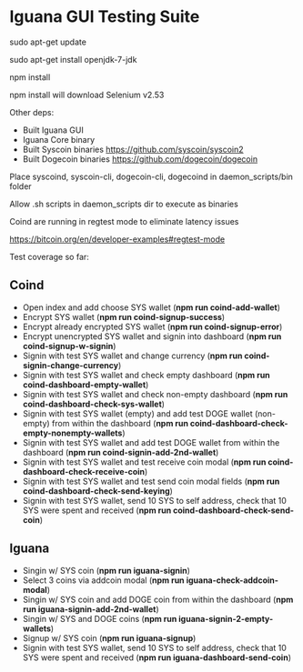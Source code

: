 # Iguana GUI Testing Suite

sudo apt-get update

sudo apt-get install openjdk-7-jdk

npm install

npm install will download Selenium v2.53

Other deps:
- Built Iguana GUI
- Iguana Core binary
- Built Syscoin binaries https://github.com/syscoin/syscoin2
- Built Dogecoin binaries https://github.com/dogecoin/dogecoin

Place syscoind, syscoin-cli, dogecoin-cli, dogecoind in daemon_scripts/bin folder

Allow .sh scripts in daemon_scripts dir to execute as binaries

Coind are running in regtest mode to eliminate latency issues

https://bitcoin.org/en/developer-examples#regtest-mode

Test coverage so far:
## Coind ##
- Open index and add choose SYS wallet (**npm run coind-add-wallet**)
- Encrypt SYS wallet (**npm run coind-signup-success**)
- Encrypt already encrypted SYS wallet (**npm run coind-signup-error**)
- Encrypt unencrypted SYS wallet and signin into dashboard (**npm run coind-signup-w-signin**)
- Signin with test SYS wallet and change currency (**npm run coind-signin-change-currency**)
- Signin with test SYS wallet and check empty dashboard (**npm run coind-dashboard-empty-wallet**)
- Signin with test SYS wallet and check non-empty dashboard (**npm run coind-dashboard-check-sys-wallet**)
- Signin with test SYS wallet (empty) and add test DOGE wallet (non-empty) from within the dashboard (**npm run coind-dashboard-check-empty-nonempty-wallets**)
- Signin with test SYS wallet and add test DOGE wallet from within the dashboard (**npm run coind-signin-add-2nd-wallet**)
- Signin with test SYS wallet and test receive coin modal (**npm run coind-dashboard-check-receive-coin**)
- Signin with test SYS wallet and test send coin modal fields (**npm run coind-dashboard-check-send-keying**)
- Signin with test SYS wallet, send 10 SYS to self address, check that 10 SYS were spent and received (**npm run coind-dashboard-check-send-coin**)

## Iguana ##
- Singin w/ SYS coin (**npm run iguana-signin**)
- Select 3 coins via addcoin modal (**npm run iguana-check-addcoin-modal**)
- Singin w/ SYS coin and add DOGE coin from within the dashboard (**npm run iguana-signin-add-2nd-wallet**)
- Singin w/ SYS and DOGE coins (**npm run iguana-signin-2-empty-wallets**)
- Signup w/ SYS coin (**npm run iguana-signup**)
- Signin with test SYS wallet, send 10 SYS to self address, check that 10 SYS were spent and received (**npm run iguana-dashboard-send-coin**)